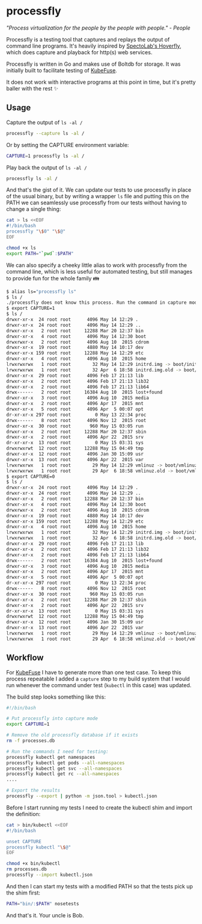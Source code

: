 processfly
==========

*"Process virtualization for the people by the people with people." - People*

Processfly is a testing tool that captures and replays the output of command line programs.
It's heavily inspired by [SpectoLab's Hoverfly](https://github.com/SpectoLabs/hoverfly), 
which does capture and playback for http(s) web services.

Processfly is written in Go and makes use of Boltdb for storage.  It was
initially built to facilitate testing of [KubeFuse](https://github.com/bspaans/kubefuse). 

It does not work with interactive programs at this point in time, but it's
pretty baller with the rest :sparkles:


## Usage

Capture the output of `ls -al /`

```sh
processfly --capture ls -al /
```

Or by setting the CAPTURE environment variable:

```sh
CAPTURE=1 processfly ls -al /
```

Play back the output of `ls -al /`

```sh
processfly ls -al /
```

And that's the gist of it. We can update our tests to use processfly in place
of the usual binary, but by writing a wrapper `ls` file and putting this on the
PATH we can seamlessly use processfly from our tests without having to change 
a single thing:

```sh
cat > ls <<EOF 
#!/bin/bash 
processfly "\$0" "\$@"
EOF

chmod +x ls  
export PATH="`pwd`:$PATH"
```


We can also specify a cheeky little alias to work with processfly from the
command line, which is less useful for automated testing, but still manages to
provide fun for the whole family :family:

```sh
$ alias ls="processfly ls"
$ ls /
./processfly does not know this process. Run the command in capture mode first.
$ export CAPTURE=1
$ ls /
drwxr-xr-x  24 root root      4096 May 14 12:29 .
drwxr-xr-x  24 root root      4096 May 14 12:29 ..
drwxr-xr-x   2 root root     12288 Mar 20 12:37 bin
drwxr-xr-x   4 root root      4096 May 14 12:30 boot
drwxrwxr-x   2 root root      4096 Aug 10  2015 cdrom
drwxr-xr-x  19 root root      4880 May 14 10:17 dev
drwxr-xr-x 159 root root     12288 May 14 12:29 etc
drwxr-xr-x   4 root root      4096 Aug 10  2015 home
lrwxrwxrwx   1 root root        32 May 14 12:29 initrd.img -> boot/initrd.img-4.2.0-36-generic
lrwxrwxrwx   1 root root        32 Apr  6 18:58 initrd.img.old -> boot/initrd.img-4.2.0-35-generic
drwxr-xr-x  29 root root      4096 Feb 17 21:13 lib
drwxr-xr-x   2 root root      4096 Feb 17 21:13 lib32
drwxr-xr-x   2 root root      4096 Feb 17 21:13 lib64
drwx------   2 root root     16384 Aug 10  2015 lost+found
drwxr-xr-x   3 root root      4096 Aug 10  2015 media
drwxr-xr-x   2 root root      4096 Apr 17  2015 mnt
drwxr-xr-x   5 root root      4096 Apr  5 00:07 opt
dr-xr-xr-x 297 root root         0 May 13 22:34 proc
drwx------   8 root root      4096 Nov 12  2015 root
drwxr-xr-x  30 root root       960 May 15 03:05 run
drwxr-xr-x   2 root root     12288 Mar 20 12:37 sbin
drwxr-xr-x   2 root root      4096 Apr 22  2015 srv
dr-xr-xr-x  13 root root         0 May 15 03:31 sys
drwxrwxrwt  12 root root     12288 May 15 04:49 tmp
drwxr-xr-x  12 root root      4096 Jan 30 15:09 usr
drwxr-xr-x  13 root root      4096 Apr 22  2015 var
lrwxrwxrwx   1 root root        29 May 14 12:29 vmlinuz -> boot/vmlinuz-4.2.0-36-generic
lrwxrwxrwx   1 root root        29 Apr  6 18:58 vmlinuz.old -> boot/vmlinuz-4.2.0-35-generic
$ export CAPTURE=0
$ ls /
drwxr-xr-x  24 root root      4096 May 14 12:29 .
drwxr-xr-x  24 root root      4096 May 14 12:29 ..
drwxr-xr-x   2 root root     12288 Mar 20 12:37 bin
drwxr-xr-x   4 root root      4096 May 14 12:30 boot
drwxrwxr-x   2 root root      4096 Aug 10  2015 cdrom
drwxr-xr-x  19 root root      4880 May 14 10:17 dev
drwxr-xr-x 159 root root     12288 May 14 12:29 etc
drwxr-xr-x   4 root root      4096 Aug 10  2015 home
lrwxrwxrwx   1 root root        32 May 14 12:29 initrd.img -> boot/initrd.img-4.2.0-36-generic
lrwxrwxrwx   1 root root        32 Apr  6 18:58 initrd.img.old -> boot/initrd.img-4.2.0-35-generic
drwxr-xr-x  29 root root      4096 Feb 17 21:13 lib
drwxr-xr-x   2 root root      4096 Feb 17 21:13 lib32
drwxr-xr-x   2 root root      4096 Feb 17 21:13 lib64
drwx------   2 root root     16384 Aug 10  2015 lost+found
drwxr-xr-x   3 root root      4096 Aug 10  2015 media
drwxr-xr-x   2 root root      4096 Apr 17  2015 mnt
drwxr-xr-x   5 root root      4096 Apr  5 00:07 opt
dr-xr-xr-x 297 root root         0 May 13 22:34 proc
drwx------   8 root root      4096 Nov 12  2015 root
drwxr-xr-x  30 root root       960 May 15 03:05 run
drwxr-xr-x   2 root root     12288 Mar 20 12:37 sbin
drwxr-xr-x   2 root root      4096 Apr 22  2015 srv
dr-xr-xr-x  13 root root         0 May 15 03:31 sys
drwxrwxrwt  12 root root     12288 May 15 04:49 tmp
drwxr-xr-x  12 root root      4096 Jan 30 15:09 usr
drwxr-xr-x  13 root root      4096 Apr 22  2015 var
lrwxrwxrwx   1 root root        29 May 14 12:29 vmlinuz -> boot/vmlinuz-4.2.0-36-generic
lrwxrwxrwx   1 root root        29 Apr  6 18:58 vmlinuz.old -> boot/vmlinuz-4.2.0-35-generic
```


## Workflow


For [KubeFuse](https://github.com/bspaans/kubefuse) I have to generate more
than one test case.  To keep this process repeatable I added a `capture` step
to my build system that I would run whenever the command under test (`kubectl`
in this case) was updated.

The build step looks something like this:

```sh
#!/bin/bash 

# Put processfly into capture mode 
export CAPTURE=1

# Remove the old processfly database if it exists
rm -f processes.db

# Run the commands I need for testing:
processfly kubectl get namespaces
processfly kubectl get pods --all-namespaces
processfly kubectl get svc --all-namespaces
processfly kubectl get rc --all-namespaces
....

# Export the results
processfly --export | python -m json.tool > kubectl.json
```

Before I start running my tests I need to create the kubectl shim and import
the definition:

```sh
cat > bin/kubectl <<EOF 
#!/bin/bash 

unset CAPTURE
processfly kubectl "\$@"
EOF

chmod +x bin/kubectl
rm processes.db
processfly --import kubectl.json
```

And then I can start my tests with a modified PATH so that the tests pick 
up the shim first:

```sh
PATH="bin/:$PATH" nosetests
```

And that's it. Your uncle is Bob.
